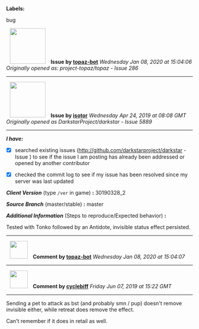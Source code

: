 **Labels:**

bug



<a href="https://github.com/topaz-bot"><img src="https://avatars3.githubusercontent.com/u/59651103?v=4" width="96" height="96" hspace="10"></img></a> **Issue by [topaz-bot](https://github.com/topaz-bot)**
_Wednesday Jan 08, 2020 at 15:04:06_
_Originally opened as: project-topaz/topaz - Issue 286_

----

<a href="https://github.com/isotor"><img src="https://avatars2.githubusercontent.com/u/43398624?v=4"  width="96" height="96" hspace="10"></img></a> **Issue by [isotor](https://github.com/isotor)**
_Wednesday Apr 24, 2019 at 08:08 GMT_
_Originally opened as DarkstarProject/darkstar - Issue 5889_

----

<!-- place 'x' mark between square [] brackets to checkmark box -->

**_I have:_**

- [x] searched existing issues (http://github.com/darkstarproject/darkstar - Issue ) to see if the issue I am posting has already been addressed or opened by another contributor
- [x] checked the commit log to see if my issue has been resolved since my server was last updated


<!-- Issues will be closed without being looked into if the following information is missing (unless its not applicable). -->

**_Client Version_** (type `/ver` in game) **:** 30190328_2


**_Source Branch_** (master/stable) **:** master


<!-- If there is a server you know we can reproduce this on right now, please mention it here. -->
**_Additional Information_** (Steps to reproduce/Expected behavior) **:** 

Tested with Tonko followed by an Antidote, invisible status effect persisted.



----
<a href="https://github.com/topaz-bot"><img src="https://avatars3.githubusercontent.com/u/59651103?v=4" width="48" height="48" hspace="10"></img></a> **Comment by [topaz-bot](https://github.com/topaz-bot)**
_Wednesday Jan 08, 2020 at 15:04:07_

----

<a href="https://github.com/cyclebiff"><img src="https://avatars1.githubusercontent.com/u/1630101?v=4"  width="48" height="48" hspace="10"></img></a> **Comment by [cyclebiff](https://github.com/cyclebiff)**
_Friday Jun 07, 2019 at 15:22 GMT_

----

Sending a pet to attack as bst (and probably smn / pup) doesn't remove invisible either, while retreat does remove the effect.

Can't remember if it does in retail as well.

